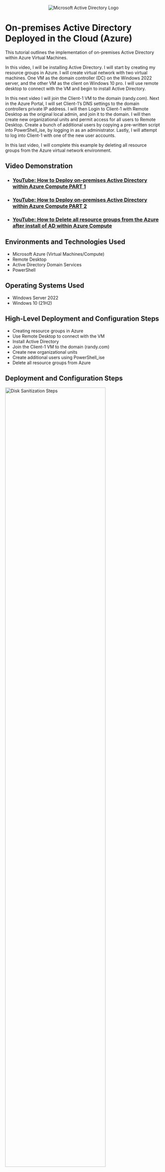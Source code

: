 <p align="center">
<img src="https://i.imgur.com/pU5A58S.png" alt="Microsoft Active Directory Logo"/>
</p>

<h1>On-premises Active Directory Deployed in the Cloud (Azure)</h1>
This tutorial outlines the implementation of on-premises Active Directory within Azure Virtual Machines.

In this video, I will be installing Active Directory. I will start by creating my resource groups in Azure.  I will create virtual network with two virtual machines. One VM as the domain controller (DC) on the Windows 2022 server, and the other VM as the client on Windows 10 pro. I will use remote desktop to connect with the VM and begin to install Active Directory.


In this next video I will join the Client-1 VM to the domain (randy.com).  Next in the Azure Portal, I will set Client-1’s DNS settings to the domain controllers private IP address. I will then Login to Client-1 with Remote Desktop as the original local admin, and join it to the domain. I will then create new organizational units and permit access for all users to Remote Desktop. Create a bunch of additional users by copying a pre-written script into PowerShell_ise, by logging in as an administrator.  Lastly, I will attempt to log into Client-1 with one of the new user accounts.


In this last video, I will complete this example by deleting all resource groups from the Azure virtual network environment.<br />


<h2>Video Demonstration</h2>

- ### [YouTube: How to Deploy on-premises Active Directory within Azure Compute PART 1](https://youtu.be/5o29MA2y5bw)
- ### [YouTube: How to Deploy on-premises Active Directory within Azure Compute PART 2](https://youtu.be/4FW_N1XxAZM)
- ### [YouTube: How to Delete all resource groups from the Azure after install of AD within Azure Compute](https://youtu.be/poblOYOq1jY)
 
<h2>Environments and Technologies Used</h2>

- Microsoft Azure (Virtual Machines/Compute)
- Remote Desktop
- Active Directory Domain Services
- PowerShell

<h2>Operating Systems Used </h2>

- Windows Server 2022
- Windows 10 (21H2)

<h2>High-Level Deployment and Configuration Steps</h2>

- Creating resource groups in Azure
- Use Remote Desktop to connect with the VM
- Install Active Directory
- Join the Client-1 VM to the domain (randy.com)
- Create new organizational units 
- Create additional users using PowerShell_ise
- Delete all resource groups from Azure

<h2>Deployment and Configuration Steps</h2>

<p>
<img src="https://i.imgur.com/n2uKckw.png" height="80%" width="80%" alt="Disk Sanitization Steps"/>
</p>
<p>
In this photo I am creating a virtual network with two virtual machines. One VM as the domain controller (DC) on the Windows 2022 server, and the other VM as the Client on Windows 10 pro.
</p>
<br />

<p>
<img src="https://i.imgur.com/Bq2wVab.png" height="80%" width="80%" alt="Disk Sanitization Steps"/>
</p>
<p>
In this photo I am setting Client-1’s DNS settings to the domain controllers private IP address. 
</p>
<br />

<p>
<img src="https://i.imgur.com/zFufgQ8.png" height="80%" width="80%" alt="Disk Sanitization Steps"/>
</p>
<p>
In this photo I am deleting all resource groups from the Azure virtual network environment.
</p>
<br />
